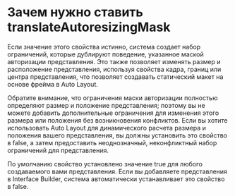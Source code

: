 # Зачем нужно ставить translateAutoresizingMask

Если значение этого свойства истинно, система создает набор ограничений, которые дублируют поведение, указанное маской авторизации представления. Это также позволяет изменять размер и расположение представления, используя свойства кадра, границ или центра представления, что позволяет создавать статический макет на основе фрейма в Auto Layout.

Обратите внимание, что ограничения маски авторизации полностью определяют размер и положение представления; поэтому вы не можете добавить дополнительные ограничения для изменения этого размера или положения без возникновения конфликтов. Если вы хотите использовать Auto Layout для динамического расчета размера и положения вашего представления, вы должны установить это свойство в false, а затем предоставить неоднозначный, неконфликтный набор ограничений для представления.

По умолчанию свойство установлено значение true для любого создаваемого вами представления. Если вы добавляете представления в Interface Builder, система автоматически устанавливает это свойство в false.

